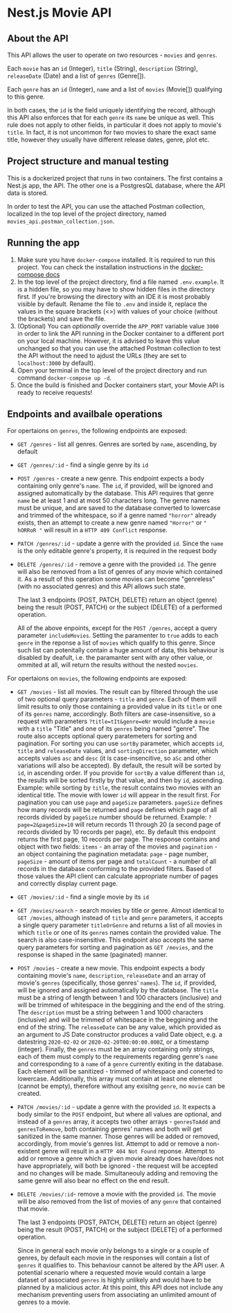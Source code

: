 # Nest.js Movie API

## About the API

This API allows the user to operate on two resources - `movies` and `genres`.

Each `movie` has an `id` (Integer), `title` (String), `description` (String), `releaseDate` (Date) and a list of `genres` (Genre[]).

Each `genre` has an `id` (Integer), `name` and a list of `movies` (Movie[]) qualifying to this genre.

In both cases, the `id` is the field uniquely identifying the record, although this API also enforces that for each `genre` its `name` be unique as well.
This rule does not apply to other fields, in particular it does not apply to movie's `title`. In fact, it is not uncommon for two movies to share the exact same title, however they usually have different release dates, genre, plot etc.

## Project structure and manual testing

This is a dockerized project that runs in two containers. The first contains a Nest.js app, the API. The other one is a PostgresQL database, where the API data is stored.

In order to test the API, you can use the attached Postman collection, localized in the top level of the project directory, named `movies_api.postman_collection.json`.

## Running the app

1. Make sure you have `docker-compose` installed. It is required to run this project. You can check the installation instructions in the [docker-compose docs](https://docs.docker.com/compose/install/)
2. In the top level of the project directory, find a file named `.env.example`. It is a hidden file, so you may have to show hidden files in the directory first. If you're browsing the directory with an IDE it is most probably visible by default. Rename the file to `.env` and inside it, replace the values in the square brackets (<>) with values of your choice (without the brackets) and save the file.
3. (Optional) You can _optionally_ override the `APP_PORT` variable value `3000` in order to link the API running in the Docker container to a different port on your local machine. However, it is advised to leave this value unchanged so that you can use the attached Postman collection to test the API without the need to ajdust the URLs (they are set to `localhost:3000` by default).
4. Open your terminal in the top level of the project directory and run command `docker-compose up -d`.
5. Once the build is finished and Docker containers start, your Movie API is ready to receive requests!

## Endpoints and availbale operations

For opertaions on `genres`, the following endpoints are exposed:

- `GET /genres` - list all genres. Genres are sorted by `name`, ascending, by default
- `GET /genres/:id` - find a single genre by its `id`
- `POST /genres` - create a new genre. This endpoint expects a body containing only genre's `name`. The `id`, if provided, will be ignored and assigned automatically by the database. This API requires that genre `name` be at least 1 and at most 50 characters long. The genre names must be unique, and are saved to the database converted to lowercase and trimmed of the whitespace, so if a genre named `"horror"` already exists, then an attempt to create a new genre named `"Horror"` or `" hORRoR "` will result in a `HTTP 409 Conflict` response.
- `PATCH /genres/:id` - update a genre with the provided `id`. Since the `name` is the only editable genre's property, it is required in the request body
- `DELETE /genres/:id` - remove a genre with the provided `id`. The genre will also be removed from a list of genres of any movie which contained it. As a result of this operation some movies can become "genreless" (with no associated genres) and this API allows such state.

  The last 3 endpoints (POST, PATCH, DELETE) return an object (genre) being the result (POST, PATCH) or the subject (DELETE) of a performed operation.

  All of the above enpoints, except for the `POST /genres`, accept a query parameter `includeMovies`. Setting the paramenter to `true` adds to each `genre` in the reponse a list of `movies` which qualify to this genre. Since such list can potenitally contain a huge amount of data, this behaviour is disabled by deafult, i.e. the paramanter sent with any other value, or ommited at all, will return the results without the nested `movies`.

For opertaions on `movies`, the following endpoints are exposed:

- `GET /movies` - list all movies. The result can by filtered through the use of two optional query parameters - `title` and `genre`. Each of them will limit results to only those containing a provided value in its `title` or one of its `genres` name, accordingly. Both filters are case-insensitive, so a request with parameters `?title=tIt&genre=eNr` would include a `movie` with a `title` "Title" and one of its `genres` being named "genre". The route also accepts optional query paratemeters for sorting and pagination. For sorting you can use `sortBy` parameter, which accepts `id`, `title` and `releaseDate` values, and `sortingDirection` parameter, which accepts values `asc` and `desc` (it is case-insencitive, so `aSc` and other variations will also be accepted). By default, the result will be sorted by `id`, in ascending order. If you provide for `sortBy` a value different than `id`, the results will be sorted firstly by that value, and then by `id`, ascending. Example: while sorting by `title`, the result contains two movies with an identical title. The movie with lower `id` will appear in the result first. For pagination you can use `page` and `pageSize` parameters. `pageSize` defines how many records will be returned and `page` defines which page of all records divided by `pageSize` number should be returned. Example: `?page=2&pageSize=10` will return records 11 through 20 (a second page of records divided by 10 records per page), etc. By default this endpoint returns the first page, 10 records per page. The response contains and object with two fields: `items` - an array of the movies and `pagination` - an object containing the pagination metadata: `page` - page number, `pageSize` - amount of items per page and `totalCount` - a number of all records in the database conforming to the provided filters. Based of those values the API client can calculate appropriate number of pages and correctly display current page.
- `GET /movies/:id` - find a single movie by its `id`
- `GET /movies/search` - search movies by title or genre. Almost identical to `GET /movies`, although instead of `title` and `genre` parameters, it accepts a single query parameter `titleOrGenre` and returns a list of all movies in which `title` or one of its `genres` names contain the provided value. The search is also case-insensitive. This endpoint also accepts the same query parameters for sorting and pagination as `GET /movies`, and the response is shaped in the same (paginated) manner.
- `POST /movies` - create a new movie. This endpoint expects a body containing movie's `name`, `description`, `releaseDate` and an array of movie's `genres` (specifically, those genres' `names`). The `id`, if provided, will be ignored and assigned automatically by the database. The `title` must be a string of length between 1 and 100 characters (inclusive) and will be trimmed of whitespace in the beggining and the end of the string. The `description` must be a string between 1 and 1000 characters (inclusive) and will be trimmed of whitespace in the beggining and the end of the string. The `releaseDate` can be any value, which provided as an argument to JS Date constructor produces a valid Date object, e.g. a datestring `2020-02-02` or `2020-02-20T00:00:00.000Z`, or a timestamp (integer). Finally, the `genres` must be an array containing only strings, each of them must comply to the requirements regarding genre's `name` and corresponding to a `name` of a `genre` currently exiting in the database. Each element will be sanitized - trimmed of whitespace and conerted to lowercase. Additionally, this array must contain at least one element (cannot be empty), therefore without any exisitng `genre`, no `movie` can be created.
- `PATCH /movies/:id` - update a genre with the provided `id`. It expects a body similar to the `POST` endpoint, but where all values are optional, and instead of a `genres` array, it accepts two other arrays - `genresToAdd` and `genresToRemove`, both containing genres' names and both will get sanitized in the same manner. Those genres will be added or removed, accordingly, from movie's genres list. Attempt to add or remove a non-existent genre will result in a `HTTP 404 Not Found` reponse. Attempt to add or remove a genre which a given movie already does have/does not have appropriately, will both be ignored - the request will be accepted and no changes will be made. Simultaneouly adding and removing the same genre will also bear no effect on the end result.
- `DELETE /movies/:id`- remove a movie with the provided `id`. The movie will be also removed from the list of movies of any `genre` that contained that movie.

  The last 3 endpoints (POST, PATCH, DELETE) return an object (genre) being the result (POST, PATCH) or the subject (DELETE) of a performed operation.

  Since in general each movie only belongs to a single or a couple of genres, by default each movie in the responses will contain a list of `genres` it qualifies to. This behaviour cannot be altered by the API user. A potential scenario where a requested movie would contain a large dataset of associated `genres` is highly unlikely and would have to be planned by a malicious actor. At this point, this API does not include any mechanism preventing users from associating an unlimited amount of genres to a movie.
